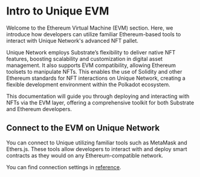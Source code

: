# Intro to Unique EVM

Welcome to the Ethereum Virtual Machine (EVM) section. Here, we introduce how developers can utilize familiar Ethereum-based tools to interact with Unique Network's advanced NFT pallet.

Unique Network employs Substrate’s flexibility to deliver native NFT features, boosting scalability and customization in digital asset management. It also supports EVM compatibility, allowing Ethereum toolsets to manipulate NFTs. This enables the use of Solidity and other Ethereum standards for NFT interactions on Unique Network, creating a flexible development environment within the Polkadot ecosystem.

This documentation will guide you through deploying and interacting with NFTs via the EVM layer, offering a comprehensive toolkit for both Substrate and Ethereum developers.

## Connect to the EVM on Unique Network

You can connect to Unique utilizing familiar tools such as MetaMask and Ethers.js. These tools allow developers to interact with and deploy smart contracts as they would on any Ethereum-compatible network.

You can find connection settings in [reference](../../reference/index.md).
